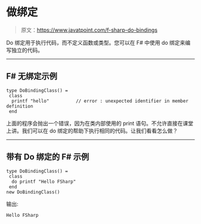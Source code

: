 # 做绑定

> 原文：<https://www.javatpoint.com/f-sharp-do-bindings>

Do 绑定用于执行代码，而不定义函数或类型。您可以在 F# 中使用 do 绑定来编写独立的代码。

* * *

## F# 无绑定示例

```
type DoBindingClass() = 
 class
  printf "hello"          // error : unexpected identifier in member definition
 end

```

上面的程序会抛出一个错误，因为在类内部使用的 print 语句。不允许直接在课堂上讲。我们可以在 do 绑定的帮助下执行相同的代码。让我们看看怎么做？

* * *

## 带有 Do 绑定的 F# 示例

```
type DoBindingClass() = 
 class
  do printf "Hello FSharp"   
 end
new DoBindingClass()

```

输出:

```
Hello FSharp

```